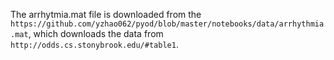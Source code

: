 The arrhytmia.mat file is downloaded from the `https://github.com/yzhao062/pyod/blob/master/notebooks/data/arrhythmia.mat`, which downloads the data from `http://odds.cs.stonybrook.edu/#table1`.